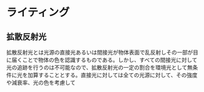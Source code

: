 # ライティング

## 拡散反射光
拡散反射光とは光源の直接光あるいは間接光が物体表面で乱反射しその一部が目に届くことで物体の色を認識するものである。しかし、すべての間接光に対して光の追跡を行うのは不可能なので、拡散反射光の一定の割合を環境光として無条件に光を加算することとする。直接光に対しては全ての光源に対して、その強度や減衰率、光の色を考慮して